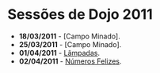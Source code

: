 Sessões de Dojo 2011
====================

* **18/03/2011** - [Campo Minado].
* **25/03/2011** - [Campo Minado].
* **01/04/2011** - [Lâmpadas][corredor].
* **02/04/2011** - [Números Felizes][no_felizes].


[corredor]: http://dojopuzzles.com/problemas/exibe/lampadas-no-corredor/
[no_felizes]: http://dojopuzzles.com/problemas/exibe/numeros-felizes/
